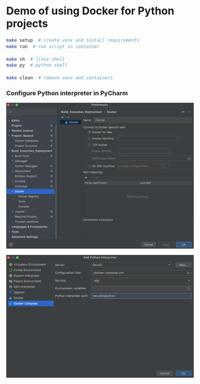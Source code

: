 # Demo of using Docker for Python projects

```sh
make setup  # create venv and install requirements
make run  # run script in container

make sh  # linux shell
make py  # python shell

make clean  # remove venv and containers
```

### Configure Python interpreter in PyCharm

![Docker](Docker.png)

![DockerCompose](DockerCompose.png)
